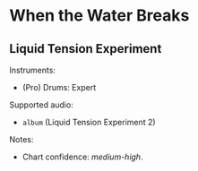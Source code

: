 # When the Water Breaks

## Liquid Tension Experiment

Instruments:

  * (Pro) Drums: Expert

Supported audio:

  * `album` (Liquid Tension Experiment 2)

Notes:

  * Chart confidence: *medium-high*.
